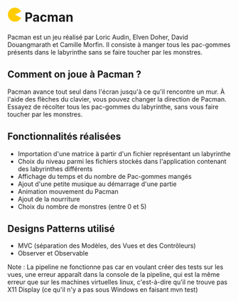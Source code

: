 # <img src="./src/main/resources/pacman/pacman.png" width="32px"> Pacman

Pacman est un jeu réalisé par Loric Audin, Elven Doher, David Douangmarath et Camille Morfin.
Il consiste à manger tous les pac-gommes présents dans le labyrinthe sans se faire toucher par les monstres.

## Comment on joue à Pacman ?
Pacman avance tout seul dans l'écran jusqu'à ce qu'il rencontre un mur.
À l'aide des flèches du clavier, vous pouvez changer la direction de Pacman.
Essayez de récolter tous les pac-gommes du labyrinthe, sans vous faire toucher par les monstres.

## Fonctionnalités réalisées
- Importation d'une matrice à partir d'un fichier représentant un labyrinthe
- Choix du niveau parmi les fichiers stockés dans l'application contenant des labyrinthes différents
- Affichage du temps et du nombre de Pac-gommes mangés
- Ajout d'une petite musique au démarrage d'une partie
- Animation mouvement du Pacman
- Ajout de la nourriture
- Choix du nombre de monstres (entre 0 et 5)

## Designs Patterns utilisé
- MVC (séparation des Modèles, des Vues et des Contrôleurs)
- Observer et Observable

Note : La pipeline ne fonctionne pas car en voulant créer des tests sur les vues, une erreur apparaît dans la console de la pipeline, qui est la même erreur que sur les machines virtuelles linux, c'est-à-dire qu'il ne trouve pas X11 Display (ce qu'il n'y a pas sous Windows en faisant mvn test)